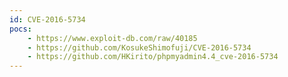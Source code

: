 ```yaml
---
id: CVE-2016-5734
pocs:
    - https://www.exploit-db.com/raw/40185
    - https://github.com/KosukeShimofuji/CVE-2016-5734
    - https://github.com/HKirito/phpmyadmin4.4_cve-2016-5734
---
```

